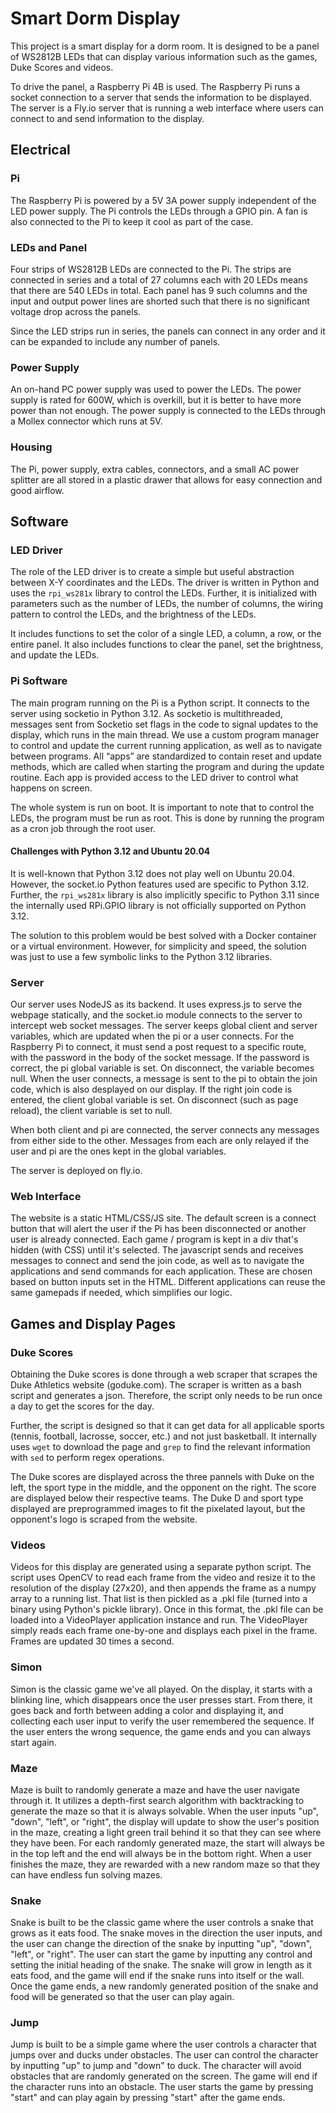 # Smart Dorm Display

This project is a smart display for a dorm room. It is designed to be a panel of WS2812B LEDs that can display various information such as the games, Duke Scores and videos.

To drive the panel, a Raspberry Pi 4B is used. The Raspberry Pi runs a socket connection to a server that sends the information to be displayed. The server is a Fly.io server that is running a web interface where users can connect to and send information to the display.

## Electrical

### Pi

The Raspberry Pi is powered by a 5V 3A power supply independent of the LED power supply. The Pi controls the LEDs through a GPIO pin. A fan is also connected to the Pi to keep it cool as part of the case.

### LEDs and Panel

Four strips of WS2812B LEDs are connected to the Pi. The strips are connected in series and a total of 27 columns each with 20 LEDs means that there are 540 LEDs in total. Each panel has 9 such columns and the input and output power lines are shorted such that there is no significant voltage drop across the panels.

Since the LED strips run in series, the panels can connect in any order and it can be expanded to include any number of panels.

### Power Supply

An on-hand PC power supply was used to power the LEDs. The power supply is rated for 600W, which is overkill, but it is better to have more power than not enough. The power supply is connected to the LEDs through a Mollex connector which runs at 5V.

### Housing

The Pi, power supply, extra cables, connectors, and a small AC power splitter are all stored in a plastic drawer that allows for easy connection and good airflow.

## Software

### LED Driver

The role of the LED driver is to create a simple but useful abstraction between X-Y coordinates and the LEDs. The driver is written in Python and uses the `rpi_ws281x` library to control the LEDs. Further, it is initialized with parameters such as the number of LEDs, the number of columns, the wiring pattern to control the LEDs, and the brightness of the LEDs.

It includes functions to set the color of a single LED, a column, a row, or the entire panel. It also includes functions to clear the panel, set the brightness, and update the LEDs.

### Pi Software

The main program running on the Pi is a Python script. It connects to the server using socketio in Python 3.12. As socketio is multithreaded, messages sent from Socketio set flags in the code to signal updates to the display, which runs in the main thread. We use a custom program manager to control and update the current running application, as well as to navigate between programs. All “apps” are standardized to contain reset and update methods, which are called when starting the program and during the update routine. Each app is provided access to the LED driver to control what happens on screen.
 	
The whole system is run on boot. It is important to note that to control the LEDs, the program must be run as root. This is done by running the program as a cron job through the root user.

#### Challenges with Python 3.12 and Ubuntu 20.04 
It is well-known that Python 3.12 does not play well on Ubuntu 20.04. However, the socket.io Python features used are specific to Python 3.12. Further, the `rpi_ws281x` library is also implicitly specific to Python 3.11 since the internally used RPi.GPIO library is not officially supported on Python 3.12.

The solution to this problem would be best solved with a Docker container or a virtual environment. However, for simplicity and speed, the solution was just to use a few symbolic links to the Python 3.12 libraries.

### Server

Our server uses NodeJS as its backend. It uses express.js to serve the webpage statically, and the socket.io module connects to the server to intercept web socket messages. The server keeps global client and server variables, which are updated when the pi or a user connects. For the Raspberry Pi to connect, it must send a post request to a specific route, with the password in the body of the socket message. If the password is correct, the pi global variable is set. On disconnect, the variable becomes null. When the user connects, a message is sent to the pi to obtain the join code, which is also desplayed on our display. If the right join code is entered, the client global variable is set. On disconnect (such as page reload), the client variable is set to null.

When both client and pi are connected, the server connects any messages from either side to the other. Messages from each are only relayed if the user and pi are the ones kept in the global variables.

The server is deployed on fly.io.

### Web Interface
The website is a static HTML/CSS/JS site. The default screen is a connect button that will alert the user if the Pi has been disconnected or another user is already connected. Each game / program is kept in a div that's hidden (with CSS) until it's selected. The javascript sends and receives messages to connect and send the join code, as well as to navigate the applications and send commands for each application. These are chosen based on button inputs set in the HTML. Different applications can reuse the same gamepads if needed, which simplifies our logic.

## Games and Display Pages

### Duke Scores

Obtaining the Duke scores is done through a web scraper that scrapes the Duke Athletics website (goduke.com). The scraper is written as a bash script and generates a json. Therefore, the script only needs to be run once a day to get the scores for the day.

Further, the script is designed so that it can get data for all applicable sports (tennis, football, lacrosse, soccer, etc.) and not just basketball. It internally uses `wget` to download the page and `grep` to find the relevant information with `sed` to perform regex operations.

The Duke scores are displayed across the three pannels with Duke on the left, the sport type in the middle, and the opponent on the right. The score are displayed below their respective teams. The Duke D and sport type displayed are preprogrammed images to fit the pixelated layout, but the opponent's logo is scraped from the website.

### Videos
Videos for this display are generated using a separate python script. The script uses OpenCV to read each frame from the video and resize it to the resolution of the display (27x20), and then appends the frame as a numpy array to a running list. That list is then pickled as a .pkl file (turned into a binary using Python's pickle library). Once in this format, the .pkl file can be loaded into a VideoPlayer application instance and run. The VideoPlayer simply reads each frame one-by-one and displays each pixel in the frame. Frames are updated 30 times a second.

### Simon
Simon is the classic game we've all played. On the display, it starts with a blinking line, which disappears once the user presses start. From there, it goes back and forth between adding a color and displaying it, and collecting each user input to verify the user remembered the sequence. If the user enters the wrong sequence, the game ends and you can always start again.

### Maze
Maze is built to randomly generate a maze and have the user navigate through it. It utilizes a depth-first search algorithm with backtracking to generate the maze so that it is always solvable. When the user inputs "up", "down", "left", or "right", the display will update to show the user's position in the maze, creating a light green trail behind it so that they can see where they have been. 
For each randomly generated maze, the start will always be in the top left and the end will always be in the bottom right. When a user finishes the maze, they are rewarded with a new random maze so that they can have endless fun solving mazes. 

 ### Snake
Snake is built to be the classic game where the user controls a snake that grows as it eats food. The snake moves in the direction the user inputs, and the user can change the direction of the snake by inputting "up", "down", "left", or "right". The user can start the game by inputting any control and setting the initial heading of the snake. 
The snake will grow in length as it eats food, and the game will end if the snake runs into itself or the wall. Once the game ends, a new randomly generated position of the snake and food will be generated so that the user can play again. 

### Jump 
Jump is built to be a simple game where the user controls a character that jumps over and ducks under obstacles. The user can control the character by inputting "up" to jump and "down" to duck. The character will avoid obstacles that are randomly generated on the screen. The game will end if the character runs into an obstacle. The user starts the game by pressing "start" and can play again by pressing "start" after the game ends.

